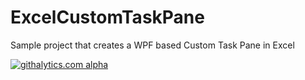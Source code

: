 ExcelCustomTaskPane
===================

Sample project that creates a WPF based Custom Task Pane in Excel

[![githalytics.com alpha](https://cruel-carlota.pagodabox.com/305452878ba89c9d1473d379d15cb87a "githalytics.com")](http://githalytics.com/ExcelCustomTaskPane)
